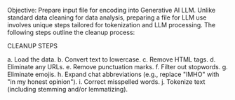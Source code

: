 Objective: Prepare input file for encoding into Generative AI LLM. Unlike standard data cleaning for data analysis, preparing a file for LLM use involves unique steps tailored for tokenization and LLM processing. The following steps outline the cleanup process:

CLEANUP STEPS

a. Load the data.
b. Convert text to lowercase.
c. Remove HTML tags.
d. Eliminate any URLs.
e. Remove punctuation marks.
f. Filter out stopwords.
g. Eliminate emojis.
h. Expand chat abbreviations (e.g., replace "IMHO" with "in my honest opinion").
i. Correct misspelled words.
j. Tokenize text (including stemming and/or lemmatizing).
